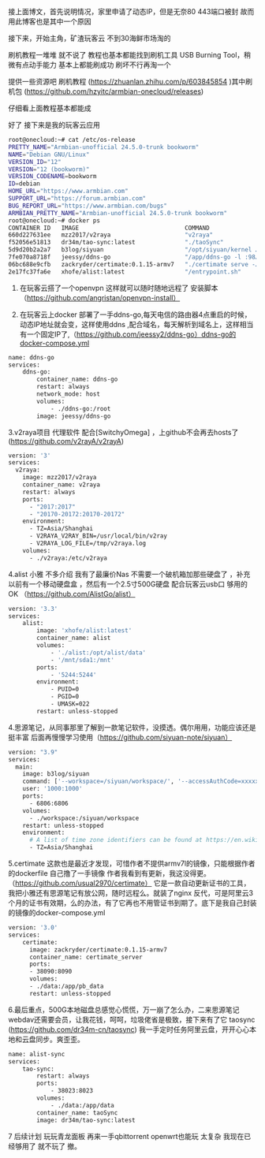 接上面博文，首先说明情况，家里申请了动态IP，但是无奈80 443端口被封  故而用此博客也是其中一个原因

接下来，开始主角，矿渣玩客云 不到30海鲜市场淘的

刷机教程一堆堆 就不说了  教程也基本都能找到刷机工具 USB Burning Tool，稍微有点动手能力 基本上都能刷成功  刷坏不行再淘一个

提供一些资源吧  刷机教程 (https://zhuanlan.zhihu.com/p/603845854  )其中刷机包 (https://github.com/hzyitc/armbian-onecloud/releases)

仔细看上面教程基本都能成

好了  接下来是我的玩客云应用  

```bash
root@onecloud:~# cat /etc/os-release 
PRETTY_NAME="Armbian-unofficial 24.5.0-trunk bookworm"
NAME="Debian GNU/Linux"
VERSION_ID="12"
VERSION="12 (bookworm)"
VERSION_CODENAME=bookworm
ID=debian
HOME_URL="https://www.armbian.com"
SUPPORT_URL="https://forum.armbian.com"
BUG_REPORT_URL="https://www.armbian.com/bugs"
ARMBIAN_PRETTY_NAME="Armbian-unofficial 24.5.0-trunk bookworm"
root@onecloud:~# docker ps
CONTAINER ID   IMAGE                              COMMAND                  CREATED      STATUS      PORTS                                                                                                              NAMES
660d227631ee   mzz2017/v2raya                     "v2raya"                 7 days ago   Up 7 days   0.0.0.0:2017->2017/tcp, :::2017->2017/tcp, 0.0.0.0:20170-20172->20170-20172/tcp, :::20170-20172->20170-20172/tcp   v2raya
f52056e51813   dr34m/tao-sync:latest              "./taoSync"              7 days ago   Up 7 days   0.0.0.0:38023->8023/tcp, :::38023->8023/tcp                                                                        taoSync
5d9d20b2a2a7   b3log/siyuan                       "/opt/siyuan/kernel …"   7 days ago   Up 7 days   0.0.0.0:6806->6806/tcp, :::6806->6806/tcp                                                                          siyuan-main-1
7fe070a8718f   jeessy/ddns-go                     "/app/ddns-go -l :98…"   7 days ago   Up 7 days                                                                                                                      ddns-go
06bc688e9cfb   zackryder/certimate:0.1.15-armv7   "./certimate serve -…"   7 days ago   Up 7 days   0.0.0.0:38090->8090/tcp, :::38090->8090/tcp                                                                        certimate_server
2e17fc37fa6e   xhofe/alist:latest                 "/entrypoint.sh"         7 days ago   Up 7 days   0.0.0.0:5244->5244/tcp, :::5244->5244/tcp, 5245/tcp                                                                alist
```

1. 在玩客云搭了一个openvpn 这样就可以随时随地远程了
安装脚本（https://github.com/angristan/openvpn-install）

2. 在玩客云上docker 部署了一手ddns-go,每天电信的路由器4点重启的时候，动态IP地址就会变，这样使用ddns ,配合域名，每天解析到域名上，这样相当有一个固定IP了,（https://github.com/jeessy2/ddns-go）ddns-go的docker-compose.yml
```bash
name: ddns-go
services:
    ddns-go:
        container_name: ddns-go
        restart: always
        network_mode: host
        volumes:
            - ./ddns-go:/root
        image: jeessy/ddns-go
```

3.v2raya项目 代理软件 配合[SwitchyOmega] ，上github不会再去hosts了
(https://github.com/v2rayA/v2rayA)
```bash
version: '3'  
services:  
  v2raya:  
    image: mzz2017/v2raya  
    container_name: v2raya  
    restart: always  
    ports:  
      - "2017:2017"  
      - "20170-20172:20170-20172"  
    environment:  
      - TZ=Asia/Shanghai
      - V2RAYA_V2RAY_BIN=/usr/local/bin/v2ray  
      - V2RAYA_LOG_FILE=/tmp/v2raya.log  
    volumes:  
      - ./v2raya:/etc/v2raya
```

4.alist 小雅 不多介绍 我有了最廉价Nas 不需要一个破机箱加那些硬盘了  ，补充以前有一个移动硬盘盒 ，然后有一个2.5寸500G硬盘 配合玩客云usb口  够用的OK （https://github.com/AlistGo/alist）
```bash
version: '3.3'
services:
    alist:
        image: 'xhofe/alist:latest'
        container_name: alist
        volumes:
            - './alist:/opt/alist/data'
            - '/mnt/sda1:/mnt'
        ports:
            - '5244:5244'
        environment:
            - PUID=0
            - PGID=0
            - UMASK=022
        restart: unless-stopped
```
4.思源笔记，从同事那里了解到一款笔记软件，没摸透。偶尔用用，功能应该还是挺丰富 后面再慢慢学习使用（https://github.com/siyuan-note/siyuan）
```bash
version: "3.9"
services:
  main:
    image: b3log/siyuan
    command: ['--workspace=/siyuan/workspace/', '--accessAuthCode=xxxxxxx']
    user: '1000:1000'
    ports:
      - 6806:6806
    volumes:
      - ./workspace:/siyuan/workspace
    restart: unless-stopped
    environment:
      # A list of time zone identifiers can be found at https://en.wikipedia.org/wiki/List_of_tz_database_time_zones
      - TZ=Asia/Shanghai
```
5.certimate  这款也是最近才发现，可惜作者不提供armv7l的镜像，只能根据作者的dockerfile 自己撸了一手镜像 作者我看到有更新，我这没得更。（https://github.com/usual2970/certimate）
它是一款自动更新证书的工具，我把小雅还有思源笔记有放公网，随时远程么。就装了nginx 反代，可是阿里云3个月的证书有效期，么的办法，有了它再也不用管证书到期了。底下是我自己封装的镜像的docker-compose.yml
```bash
version: '3.0'
services:
    certimate:
      image: zackryder/certimate:0.1.15-armv7
      container_name: certimate_server
      ports:
      - 38090:8090
      volumes:
      - ./data:/app/pb_data
      restart: unless-stopped
```

6.最后重点，500G本地磁盘总感觉心慌慌，万一崩了怎么办，二来思源笔记webdav还需要会员，让我花钱，呵呵，垃圾佬省是极致，接下来有了它  taosync   (https://github.com/dr34m-cn/taosync) 我一手定时任务阿里云盘，开开心心本地和云盘同步。爽歪歪。
```bash
name: alist-sync
services:
    tao-sync:
        restart: always
        ports:
            - 38023:8023
        volumes:
            - ./data:/app/data
        container_name: taoSync
        image: dr34m/tao-sync:latest
```

7 后续计划 玩玩青龙面板 再来一手qbittorrent   openwrt也能玩 太复杂 我现在已经够用了  就不玩了  撤。




